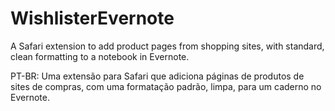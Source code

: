 # WishlisterEvernote
A Safari extension to add product pages from shopping sites, with standard, clean formatting to a notebook in Evernote.

PT-BR:
Uma extensão para Safari que adiciona páginas de produtos de sites de compras, com uma formatação padrão, limpa, para um caderno no Evernote.
